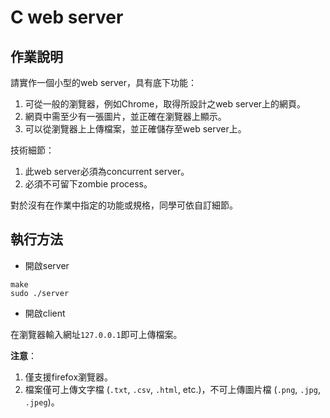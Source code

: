 # C web server
## 作業說明
請實作一個小型的web server，具有底下功能：
1. 可從一般的瀏覽器，例如Chrome，取得所設計之web server上的網頁。
2. 網頁中需至少有一張圖片，並正確在瀏覽器上顯示。
3. 可以從瀏覽器上上傳檔案，並正確儲存至web server上。

技術細節：
1. 此web server必須為concurrent server。
2. 必須不可留下zombie process。

對於沒有在作業中指定的功能或規格，同學可依自訂細節。
<br>

## 執行方法
- 開啟server
```
make
sudo ./server
```
- 開啟client

在瀏覽器輸入網址`127.0.0.1`即可上傳檔案。

**注意**：
1. 僅支援firefox瀏覽器。
2. 檔案僅可上傳文字檔 (`.txt`, `.csv`, `.html`, etc.)，不可上傳圖片檔 (`.png`, `.jpg`, `.jpeg`)。
